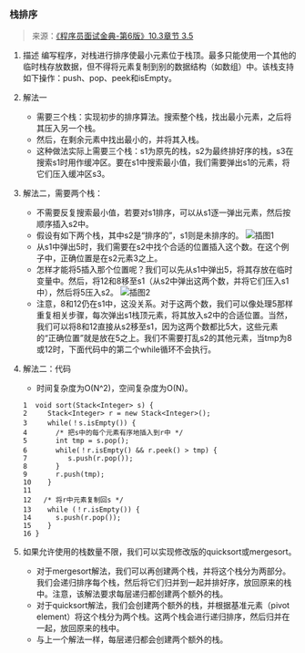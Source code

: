 
### 栈排序
>来源：[《程序员面试金典-第6版》10.3章节 3.5](https://weread.qq.com/web/reader/bf93256071a122bebf98d95k98d321b025d98dce83da05a)
1. 描述
编写程序，对栈进行排序使最小元素位于栈顶。最多只能使用一个其他的临时栈存放数据，但不得将元素复制到别的数据结构（如数组）中。该栈支持如下操作：push、pop、peek和isEmpty。
2. 解法一
    - 需要三个栈：实现初步的排序算法。搜索整个栈，找出最小元素，之后将其压入另一个栈。
    - 然后，在剩余元素中找出最小的，并将其入栈。
    - 这种做法实际上需要三个栈：s1为原先的栈，s2为最终排好序的栈，s3在搜索s1时用作缓冲区。要在s1中搜索最小值，我们需要弹出s1的元素，将它们压入缓冲区s3。
3. 解法二，需要两个栈：
    - 不需要反复搜索最小值，若要对s1排序，可以从s1逐一弹出元素，然后按顺序插入s2中。
    - 假设有如下两个栈，其中s2是“排序的”，s1则是未排序的。
        ![插图1](https://img-1300025586.cos.ap-shanghai.myqcloud.com/%E6%8F%92%E5%9B%BE1.png)
    - 从s1中弹出5时，我们需要在s2中找个合适的位置插入这个数。在这个例子中，正确位置是在s2元素3之上。
    - 怎样才能将5插入那个位置呢？我们可以先从s1中弹出5，将其存放在临时变量中。然后，将12和8移至s1（从s2中弹出这两个数，并将它们压入s1中），然后将5压入s2。
    ![插图2](https://img-1300025586.cos.ap-shanghai.myqcloud.com/%E6%8F%92%E5%9B%BE2.png)
    - 注意，8和12仍在s1中，这没关系。对于这两个数，我们可以像处理5那样重复相关步骤，每次弹出s1栈顶元素，将其放入s2中的合适位置。当然，我们可以将8和12直接从s2移至s1，因为这两个数都比5大，这些元素的“正确位置”就是放在5之上。我们不需要打乱s2的其他元素，当tmp为8或12时，下面代码中的第二个while循环不会执行。
4. 解法二：代码
    - 时间复杂度为O(N^2)，空间复杂度为O(N)。
    ```
    1  void sort(Stack<Integer> s) {
    2     Stack<Integer> r = new Stack<Integer>();
    3     while(！s.isEmpty()) {
    4       /* 把s中的每个元素有序地插入到r中 */
    5       int tmp = s.pop();
    6       while(！r.isEmpty() && r.peek() > tmp) {
    7          s.push(r.pop());
    8       }
    9       r.push(tmp);
    10    }
    11
    12   /* 将r中元素复制回s */
    13    while (！r.isEmpty()) {
    14      s.push(r.pop());
    15    }
    16 }

    ```

5. 如果允许使用的栈数量不限，我们可以实现修改版的quicksort或mergesort。
    - 对于mergesort解法，我们可以再创建两个栈，并将这个栈分为两部分。我们会递归排序每个栈，然后将它们归并到一起并排好序，放回原来的栈中。注意，该解法要求每层递归都创建两个额外的栈。
    - 对于quicksort解法，我们会创建两个额外的栈，并根据基准元素（pivot element）将这个栈分为两个栈。这两个栈会进行递归排序，然后归并在一起，放回原来的栈中。
    - 与上一个解法一样，每层递归都会创建两个额外的栈。


